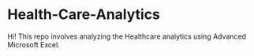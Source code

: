 # Health-Care-Analytics
Hi! This repo involves analyzing the Healthcare analytics using Advanced Microsoft Excel.
